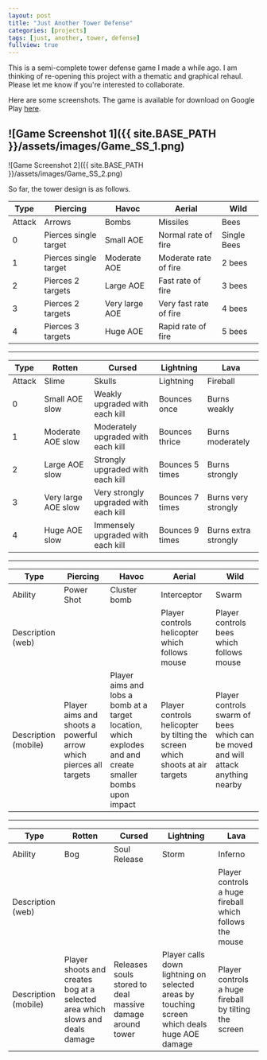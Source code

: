 ```yaml
---
layout: post
title: "Just Another Tower Defense"
categories: [projects]
tags: [just, another, tower, defense]
fullview: true
---
```


This is a semi-complete tower defense game I made a while ago. I am thinking of re-opening this project with a thematic and graphical rehaul. Please let me know if you're interested to collaborate.

Here are some screenshots. The game is available for download on Google Play [here](https://play.google.com/store/apps/details?id=com.justanothertowerdefense).

![Game Screenshot 1]({{ site.BASE_PATH }}/assets/images/Game_SS_1.png)  
-----
![Game Screenshot 2]({{ site.BASE_PATH }}/assets/images/Game_SS_2.png)  

So far, the tower design is as follows.

|Type	|Piercing				|Havoc			|Aerial					|Wild			|
|-------|-----------------------|---------------|-----------------------|---------------|
|Attack	|Arrows					|Bombs			|Missiles				|Bees			|
|0		|Pierces single target	|Small AOE		|Normal rate of fire	|Single Bees 	|
|1		|Pierces single target	|Moderate AOE	|Moderate rate of fire	|2 bees 		|
|2		|Pierces 2 targets		|Large AOE		|Fast rate of fire		|3 bees 		|
|3		|Pierces 2 targets		|Very large AOE	|Very fast rate of fire	|4 bees 		|
|4		|Pierces 3 targets		|Huge AOE		|Rapid rate of fire		|5 bees 		|
-----
|Type	|Rotten					|Cursed									|Lightning			|Lava 					|
|-------|-----------------------|---------------------------------------|-------------------|-----------------------|
|Attack	|Slime					|Skulls									|Lightning			|Fireball 				|
|0		|Small AOE slow			|Weakly upgraded with each kill			|Bounces once		|Burns weakly 			|
|1		|Moderate AOE slow		|Moderately upgraded with each kill		|Bounces thrice		|Burns moderately 		|
|2		|Large AOE slow			|Strongly upgraded with each kill		|Bounces 5 times	|Burns strongly 		|
|3		|Very large AOE slow	|Very strongly upgraded with each kill	|Bounces 7 times	|Burns very strongly 	|
|4		|Huge AOE slow			|Immensely upgraded with each kill		|Bounces 9 times	|Burns extra strongly 	|
-----
|Type						|Piercing															|Havoc																										|Aerial																			|Wild 	 																								|
|---------------------------|-------------------------------------------------------------------|-----------------------------------------------------------------------------------------------------------|-------------------------------------------------------------------------------|-------------------------------------------------------------------------------------------------------|
|Ability					|Power Shot															|Cluster bomb																								|Interceptor																	|Swarm 																									|
|Description (web)			|																	|																											|Player controls helicopter which follows mouse									|Player controls bees which follows mouse 																|
|Description (mobile)		|Player aims and shoots a powerful arrow which pierces all targets	|Player aims and lobs a bomb at a target location, which explodes  and and create smaller bombs upon impact	|Player controls helicopter by tilting the screen which shoots at air targets	|Player controls swarm of bees which can be moved and will attack anything nearby						|
-----
|Type						|Rotten																			|Cursed														|Lightning																						|Lava 														|
|---------------------------|-------------------------------------------------------------------------------|-----------------------------------------------------------|-----------------------------------------------------------------------------------------------|-----------------------------------------------------------|
|Ability					|Bog																			|Soul Release												|Storm																							|Inferno													|
|Description (web)			|																				|															|																								|Player controls a huge fireball which follows the mouse	|
|Description (mobile)		|Player shoots and creates bog at a selected area which slows and deals damage	|Releases souls stored to deal massive damage around tower	|Player calls down lightning on selected areas by touching screen which deals huge AOE damage	|Player controls a huge fireball by tilting the screen 		|
